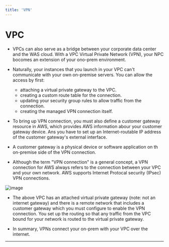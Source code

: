 ```yaml
---
title: 'VPN'
---
```

# VPC

- VPCs can also serve as a bridge between your corporate data center and the WAS cloud. With a VPC Virtual Private Network (VPN), your NPC bocomes an extension of your ono-prem environment.

- Naturally, your instances that you launch in your VPC can't communicate with your own on-premise servers. You can allow the access by first:
  - attaching a virtual private gateway to the VPC.
  - creating a custom route table for the connection.
  - updating your security group rules to allow traffic from the connection.
  - creating the managed VPN connection itself.

- To bring up VPN connection, you must also define a customer gateway resource in AWS, which provides AWS information abour your customer gateway device. Ans you have to set up an Internet-routable IP address of the customer gateway's external interface.

- A customer gateway is a physical device or software application on th on-premise side of the VPN connection.

- Although the term "VPN connection" is a general concept, a VPN connection for AWS always refers to the connection between your VPC and your own network. AWS supports Internet Protocal security (IPsec) VPN connections.

![image](https://github.com/rlaisqls/rlaisqls/assets/81006587/372f3d84-ea05-4c1c-a486-64252ad657a2)


- The above VPC has an attached virtual private gateway (note: not an internet gateway) and there is a remote network that includes a customer gateway which you must configure to enable the VPN connection. You set up the routing so that any traffic from the VPC bound for your network is routed to the virtual private gateway.

- In summary, VPNs connect your on-prem with your VPC over the internet.

---

